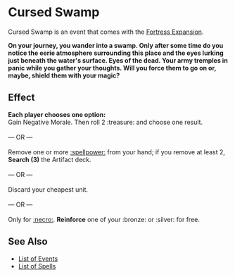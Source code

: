 # Cursed Swamp

Cursed Swamp is an event that comes with the [Fortress Expansion](../content.md).

**On your journey, you wander into a swamp. Only after some time do you notice the eerie atmosphere surrounding this place and the eyes lurking just beneath the water's surface. Eyes of the dead. Your army tremples in panic while you gather your thoughts. Will you force them to go on or, maybe, shield them with your magic?**


## Effect

**Each player chooses one option:** <br>Gain Negative Morale. Then roll 2 :treasure: and choose one result.<br><br>— OR —<br><br>Remove one or more [:spellpower:](../spells.md) from your hand; if you remove at least 2, **Search (3)** the Artifact deck.<br><br>— OR —<br><br>Discard your cheapest unit.<br><br>— OR —<br><br>Only for [:necro:](../towns/necropolis.md). **Reinforce** one of your :bronze: or :silver: for free.


## See Also

- [List of Events](../events.md)
- [List of Spells](../spells.md)

